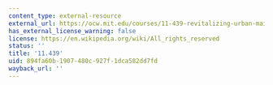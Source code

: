```yaml
---
content_type: external-resource
external_url: https://ocw.mit.edu/courses/11-439-revitalizing-urban-main-streets-hyde-jackson-square-roslindale-square-boston-spring-2005/
has_external_license_warning: false
license: https://en.wikipedia.org/wiki/All_rights_reserved
status: ''
title: '11.439'
uid: 894fa60b-1907-480c-927f-1dca582dd7fd
wayback_url: ''
---
```


